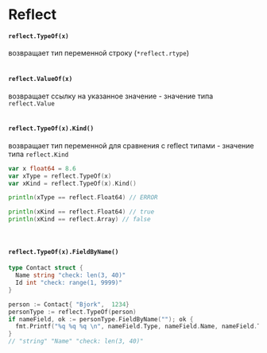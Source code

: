 # Reflect

#### `reflect.TypeOf(x)` 
возвращает тип переменной строку (`*reflect.rtype`)
<br /><br />

#### `reflect.ValueOf(x)` 
возвращает ссылку на указанное значение - значение типа `reflect.Value`
<br /><br />


#### `reflect.TypeOf(x).Kind()` 
возвращает тип переменной для сравнения с reflect типами - значение типа `reflect.Kind`

```go
var x float64 = 8.6
var xType = reflect.TypeOf(x)
var xKind = reflect.TypeOf(x).Kind()

println(xType == reflect.Float64) // ERROR

println(xKind == reflect.Float64) // true
println(xKind == reflect.Array) // false
```
<br />


#### `reflect.TypeOf(x).FieldByName()` 

```go
type Contact struct {
  Name string "check: len(3, 40)"
  Id int "check: range(1, 9999)"
}

person := Contact{ "Bjork",  1234}
personType := reflect.TypeOf(person)
if nameField, ok := personType.FieldByName(""); ok {
  fmt.Printf("%q %q %q \n", nameField.Type, nameField.Name, nameField.Tag)
}
// "string" "Name" "check: len(3, 40)"

```
<br /><br />
